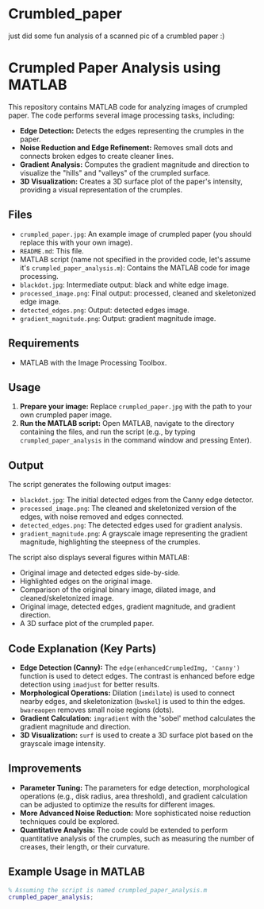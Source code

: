 # Crumbled_paper
just did some fun analysis of a scanned pic of a crumbled paper :)
# Crumpled Paper Analysis using MATLAB

This repository contains MATLAB code for analyzing images of crumpled paper. The code performs several image processing tasks, including:

*   **Edge Detection:** Detects the edges representing the crumples in the paper.
*   **Noise Reduction and Edge Refinement:** Removes small dots and connects broken edges to create cleaner lines.
*   **Gradient Analysis:** Computes the gradient magnitude and direction to visualize the "hills" and "valleys" of the crumpled surface.
*   **3D Visualization:** Creates a 3D surface plot of the paper's intensity, providing a visual representation of the crumples.

## Files

*   `crumpled_paper.jpg`: An example image of crumpled paper (you should replace this with your own image).
*   `README.md`: This file.
*   MATLAB script (name not specified in the provided code, let's assume it's `crumpled_paper_analysis.m`): Contains the MATLAB code for image processing.
*   `blackdot.jpg`: Intermediate output: black and white edge image.
*   `processed_image.png`: Final output: processed, cleaned and skeletonized edge image.
*   `detected_edges.png`: Output: detected edges image.
*   `gradient_magnitude.png`: Output: gradient magnitude image.

## Requirements

*   MATLAB with the Image Processing Toolbox.

## Usage

1.  **Prepare your image:** Replace `crumpled_paper.jpg` with the path to your own crumpled paper image.
2.  **Run the MATLAB script:** Open MATLAB, navigate to the directory containing the files, and run the script (e.g., by typing `crumpled_paper_analysis` in the command window and pressing Enter).

## Output

The script generates the following output images:

*   `blackdot.jpg`: The initial detected edges from the Canny edge detector.
*   `processed_image.png`: The cleaned and skeletonized version of the edges, with noise removed and edges connected.
*   `detected_edges.png`: The detected edges used for gradient analysis.
*   `gradient_magnitude.png`: A grayscale image representing the gradient magnitude, highlighting the steepness of the crumples.

The script also displays several figures within MATLAB:

*   Original image and detected edges side-by-side.
*   Highlighted edges on the original image.
*   Comparison of the original binary image, dilated image, and cleaned/skeletonized image.
*   Original image, detected edges, gradient magnitude, and gradient direction.
*   A 3D surface plot of the crumpled paper.

## Code Explanation (Key Parts)

*   **Edge Detection (Canny):** The `edge(enhancedCrumpledImg, 'Canny')` function is used to detect edges. The contrast is enhanced before edge detection using `imadjust` for better results.
*   **Morphological Operations:** Dilation (`imdilate`) is used to connect nearby edges, and skeletonization (`bwskel`) is used to thin the edges. `bwareaopen` removes small noise regions (dots).
*   **Gradient Calculation:** `imgradient` with the 'sobel' method calculates the gradient magnitude and direction.
*   **3D Visualization:** `surf` is used to create a 3D surface plot based on the grayscale image intensity.

## Improvements

*   **Parameter Tuning:** The parameters for edge detection, morphological operations (e.g., disk radius, area threshold), and gradient calculation can be adjusted to optimize the results for different images.
*   **More Advanced Noise Reduction:** More sophisticated noise reduction techniques could be explored.
*   **Quantitative Analysis:** The code could be extended to perform quantitative analysis of the crumples, such as measuring the number of creases, their length, or their curvature.

## Example Usage in MATLAB

```matlab
% Assuming the script is named crumpled_paper_analysis.m
crumpled_paper_analysis;
